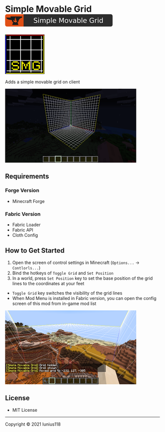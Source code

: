 # Simple Movable Grid [![Simple Movable Grid - CurseForge](docs/media/simplemovablegrid_cf_badge.svg)](https://www.curseforge.com/minecraft/mc-mods/simple-movable-grid)

<img src="docs/media/simplemovablegrid_logo_large.png" title="Logo" width="128" height="128">

Adds a simple movable grid on client

[<img src="docs/media/screenshot_1_v1.0.0.png" title="The grid lines" width="427" height="240">](docs/media/screenshot_1_v1.0.0.png)

## Requirements

### Forge Version

- Minecraft Forge

### Fabric Version

- Fabric Loader
- Fabric API
- Cloth Config

## How to Get Started

1. Open the screen of control settings in Minecraft (`Options...` -> `Contlorls...`)
2. Bind the hotkeys of `Toggle Grid` and `Set Position`
3. In a world, press `Set Position` key to set the base position of the grid lines to the coordinates at your feet

- `Toggle Grid` key switches the visibility of the grid lines
- When Mod Menu is installed in Fabric version, you can open the config screen of this mod from in-game mod list

[<img src="docs/media/screenshot_2_v1.1.1.png" title="Using hotkeys" width="427" height="240">](docs/media/screenshot_2_v1.1.1.png)

## License

- MIT License

----
Copyright © 2021 Iunius118
